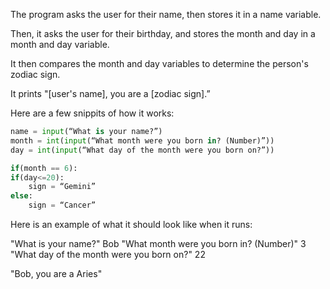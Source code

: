 The program asks the user for their name, then stores it in a name variable.

Then, it asks the user for their birthday, and stores the month and day in a month and day variable. 

It then compares the month and day variables to determine the person's zodiac sign. 

It prints "[user's name], you are a [zodiac sign].”

Here are a few snippits of how it works:

```python
name = input(“What is your name?”)
month = int(input(“What month were you born in? (Number)”))
day = int(input(“What day of the month were you born on?”))
```

```python
if(month == 6):
if(day<=20):
	sign = “Gemini”
else:
	sign = “Cancer”
```


Here is an example of what it should look like when it runs:

"What is your name?"	Bob
"What month were you born in? (Number)"	3
"What day of the month were you born on?"	22

"Bob, you are a Aries"



